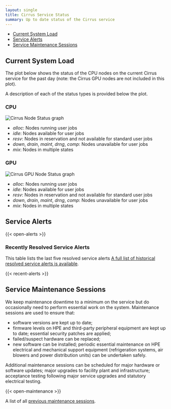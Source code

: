 ```yaml
---
layout: single
title: Cirrus Service Status
summary: Up to date status of the Cirrus service
---
```


- [Current System Load](#current-system-load)
- [Service Alerts](#service-alerts)
- [Service Maintenance Sessions](#service-maintenance-sessions)

## Current System Load

The plot below shows the status of the CPU nodes on the current Cirrus service for the past day
(note: the Cirrus GPU nodes are not included in this plot).

A description of each of the status types is provided below the plot.

### CPU

![Cirrus Node Status graph](https://safe.epcc.ed.ac.uk/Graphs/cirrus.png)

- *alloc*: Nodes running user jobs
- *idle*: Nodes available for user jobs
- *resv*: Nodes in reservation and not available for standard user jobs
- *down*, *drain*, *maint*, *drng*, *comp*: Nodes unavailable for user jobs
- *mix*: Nodes in multiple states 

### GPU

![Cirrus GPU Node Status graph](https://safe.epcc.ed.ac.uk/Graphs/cirrus_gpu.png)

- *alloc*: Nodes running user jobs
- *idle*: Nodes available for user jobs
- *resv*: Nodes in reservation and not available for standard user jobs
- *down*, *drain*, *maint*, *drng*, *comp*: Nodes unavailable for user jobs
- *mix*: Nodes in multiple states 

## Service Alerts

{{< open-alerts >}} 

### Recently Resolved Service Alerts

This table lists the last five resolved service alerts 
[A full list of historical resolved service alerts is available](../history/alerts/).

{{< recent-alerts >}} 

## Service Maintenance Sessions

We keep maintenance downtime to a minimum on the service but do occasionally
need to perform essential work on the system. Maintenance sessions are used to 
ensure that:

* software versions are kept up to date;
* firmware levels on HPE and third-party peripheral equipment are kept up to date;
essential security patches are applied;
* failed/suspect hardware can be replaced;
* new software can be installed;
periodic essential maintenance on HPE electrical and mechanical support equipment (refrigeration systems, air blowers and power distribution units) can be undertaken safely.

Additional maintenance sessions can be scheduled for major hardware or software updates; major upgrades to facility plant and infrastructure; acceptance testing following major service upgrades and statutory electrical testing.

{{< open-maintenance >}} 

A list of all [previous maintenance sessions](../history/maintenance/).



